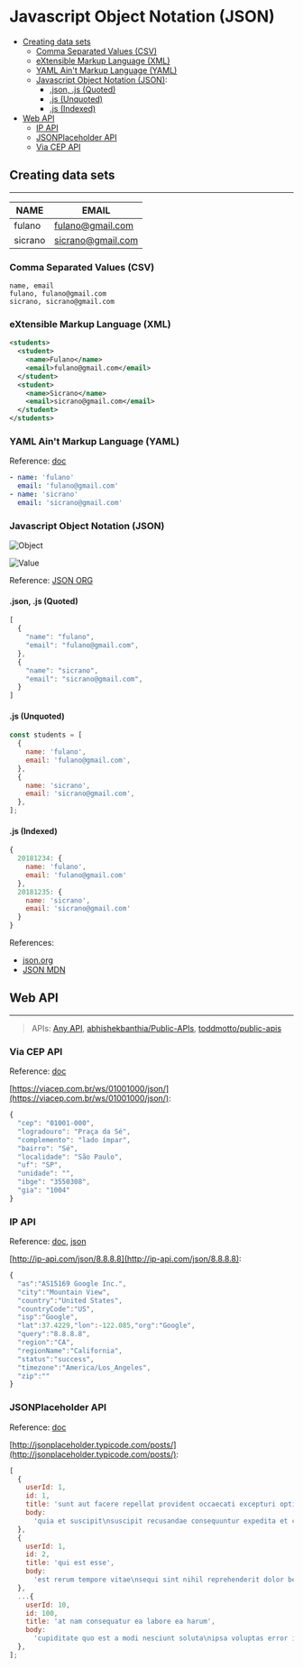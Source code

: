 # Javascript Object Notation (JSON)

- [Creating data sets](#creating-data-sets)
  - [Comma Separated Values (CSV)](#comma-separated-values-csv)
  - [eXtensible Markup Language (XML)](#extensible-markup-language-xml)
  - [YAML Ain't Markup Language (YAML)](#yaml-aint-markup-language-yaml)
  - [Javascript Object Notation (JSON)](#javascript-object-notation-json):
    - [.json, .js (Quoted)](#json-js-quoted)
    - [.js (Unquoted)](#js-unquoted)
    - [.js (Indexed)](#js-indexed)
- [Web API](#web-api)
  - [IP API](#ip-api)
  - [JSONPlaceholder API](#jsonplaceholder-api)
  - [Via CEP API](#via-cep-api)

## Creating data sets

---

| NAME    | EMAIL             |
| ------- | ----------------- |
| fulano  | fulano@gmail.com  |
| sicrano | sicrano@gmail.com |

### Comma Separated Values (CSV)

```csv
name, email
fulano, fulano@gmail.com
sicrano, sicrano@gmail.com
```

### eXtensible Markup Language (XML)

```xml
<students>
  <student>
    <name>Fulano</name>
    <email>fulano@gmail.com</email>
  </student>
  <student>
    <name>Sicrano</name>
    <email>sicrano@gmail.com</email>
  </student>
</students>
```

### YAML Ain't Markup Language (YAML)

Reference: [doc](http://yaml.org/)

```yaml
- name: 'fulano'
  email: 'fulano@gmail.com'
- name: 'sicrano'
  email: 'sicrano@gmail.com'
```

### Javascript Object Notation (JSON)

![Object](http://json.org/object.gif)

![Value](http://json.org/value.gif)

Reference: [JSON ORG](http://json.org)

#### .json, .js (Quoted)

```js
[
  {
    "name": "fulano",
    "email": "fulano@gmail.com",
  },
  {
    "name": "sicrano",
    "email": "sicrano@gmail.com",
  }
]
```

#### .js (Unquoted)

```js
const students = [
  {
    name: 'fulano',
    email: 'fulano@gmail.com',
  },
  {
    name: 'sicrano',
    email: 'sicrano@gmail.com',
  },
];
```

#### .js (Indexed)

```js
{
  20181234: {
    name: 'fulano',
    email: 'fulano@gmail.com'
  },
  20181235: {
    name: 'sicrano',
    email: 'sicrano@gmail.com'
  }
}
```

References:

- [json.org](http://json.org/)
- [JSON MDN](https://developer.mozilla.org/en-US/docs/Web/JavaScript/Reference/Global_Objects/json)

## Web API

---

> APIs: [Any API](https://any-api.com/), [abhishekbanthia/Public-APIs](https://github.com/abhishekbanthia/Public-APIs), [toddmotto/public-apis](https://github.com/toddmotto/public-apis)

### Via CEP API

Reference: [doc](https://viacep.com.br/)

[https://viacep.com.br/ws/01001000/json/](https://viacep.com.br/ws/01001000/json/):

```js
{
  "cep": "01001-000",
  "logradouro": "Praça da Sé",
  "complemento": "lado ímpar",
  "bairro": "Sé",
  "localidade": "São Paulo",
  "uf": "SP",
  "unidade": "",
  "ibge": "3550308",
  "gia": "1004"
}
```

### IP API

Reference: [doc](http://ip-api.com/docs/), [json](http://ip-api.com/docs/api:json)

[http://ip-api.com/json/8.8.8.8](http://ip-api.com/json/8.8.8.8):

```js
{
  "as":"AS15169 Google Inc.",
  "city":"Mountain View",
  "country":"United States",
  "countryCode":"US",
  "isp":"Google",
  "lat":37.4229,"lon":-122.085,"org":"Google",
  "query":"8.8.8.8",
  "region":"CA",
  "regionName":"California",
  "status":"success",
  "timezone":"America/Los_Angeles",
  "zip":""
}
```

### JSONPlaceholder API

Reference: [doc](http://jsonplaceholder.typicode.com/)

[http://jsonplaceholder.typicode.com/posts/](http://jsonplaceholder.typicode.com/posts/):

```js
[
  {
    userId: 1,
    id: 1,
    title: 'sunt aut facere repellat provident occaecati excepturi optio reprehenderit',
    body:
      'quia et suscipit\nsuscipit recusandae consequuntur expedita et cum\nreprehenderit molestiae ut ut quas totam\nnostrum rerum est autem sunt rem eveniet architecto',
  },
  {
    userId: 1,
    id: 2,
    title: 'qui est esse',
    body:
      'est rerum tempore vitae\nsequi sint nihil reprehenderit dolor beatae ea dolores neque\nfugiat blanditiis voluptate porro vel nihil molestiae ut reiciendis\nqui aperiam non debitis possimus qui neque nisi nulla',
  },
  ...{
    userId: 10,
    id: 100,
    title: 'at nam consequatur ea labore ea harum',
    body:
      'cupiditate quo est a modi nesciunt soluta\nipsa voluptas error itaque dicta in\nautem qui minus magnam et distinctio eum\naccusamus ratione error aut',
  },
];
```

<!--
TODO RestFull, Web of Data
https://www.weatherbit.io/api
https://developer.github.com/v3/
http://www.omdbapi.com/#usage
 -->
